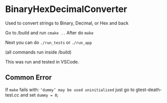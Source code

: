 # BinaryHexDecimalConverter
Used to convert strings to Binary, Decimal, or Hex and back

Go to /build and run `cmake ..` After do `make`

Next you can do `./run_tests` or `./run_app`

(all commands run inside /build)


This was run and tested in VSCode.

## Common Error
If `make` fails with: `‘dummy’ may be used uninitialized` just go to gtest-death-test.cc and set `dummy = 0`;
